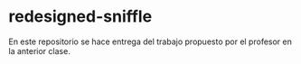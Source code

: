 # redesigned-sniffle
En este repositorio se hace entrega del trabajo propuesto por el profesor en la anterior clase.

